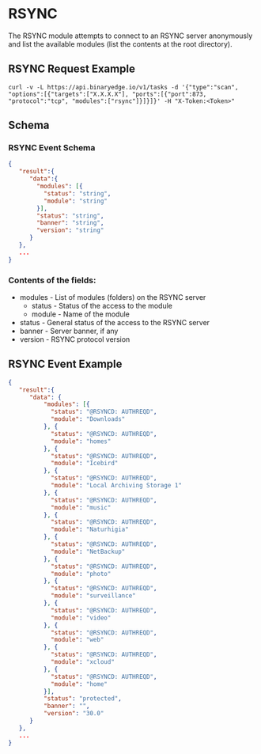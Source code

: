 # RSYNC

The RSYNC module attempts to connect to an RSYNC server anonymously and list the available modules (list the contents at the root directory).

## RSYNC Request Example

```
curl -v -L https://api.binaryedge.io/v1/tasks -d '{"type":"scan", "options":[{"targets":["X.X.X.X"], "ports":[{"port":873, "protocol":"tcp", "modules":["rsync"]}]}]}' -H "X-Token:<Token>"
```

## Schema

### RSYNC Event Schema

```json
{
   "result":{
      "data":{
        "modules": [{
          "status": "string",
          "module": "string"
        }],
        "status": "string",
        "banner": "string",
        "version": "string"
      }
   },
   ...
}
```

### Contents of the fields:

* modules - List of modules (folders) on the RSYNC server
  * status - Status of the access to the module
  * module - Name of the module
* status - General status of the access to the RSYNC server
* banner - Server banner, if any
* version - RSYNC protocol version

## RSYNC Event Example

```json
{
   "result":{
      "data": {
          "modules": [{
            "status": "@RSYNCD: AUTHREQD",
            "module": "Downloads"
          }, {
            "status": "@RSYNCD: AUTHREQD",
            "module": "homes"
          }, {
            "status": "@RSYNCD: AUTHREQD",
            "module": "Icebird"
          }, {
            "status": "@RSYNCD: AUTHREQD", 
            "module": "Local Archiving Storage 1"
          }, {
            "status": "@RSYNCD: AUTHREQD",
            "module": "music"
          }, {
            "status": "@RSYNCD: AUTHREQD",
            "module": "Naturhigia"
          }, {
            "status": "@RSYNCD: AUTHREQD",
            "module": "NetBackup"
          }, {
            "status": "@RSYNCD: AUTHREQD",
            "module": "photo"
          }, {
            "status": "@RSYNCD: AUTHREQD",
            "module": "surveillance"
          }, {
            "status": "@RSYNCD: AUTHREQD",
            "module": "video"
          }, {
            "status": "@RSYNCD: AUTHREQD",
            "module": "web"
          }, {
            "status": "@RSYNCD: AUTHREQD",
            "module": "xcloud"
          }, {
            "status": "@RSYNCD: AUTHREQD",
            "module": "home"
          }],
          "status": "protected",
          "banner": "",
          "version": "30.0"
      }
   },
   ...
}
```
